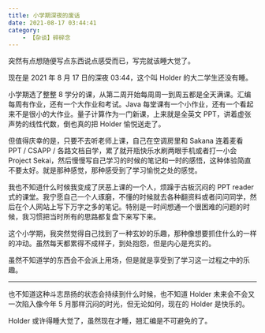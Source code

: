 ```yaml
---
title: 小学期深夜的废话
date: 2021-08-17 03:44:41
category:
    - 【杂谈】碎碎念
---
```


突然有点想随便写点东西说点感受而已，写完就该睡大觉了。

<!-- more -->

现在是 2021 年 8 月 17 日的深夜 03:44，这个叫 Holder 的大二学生还没有睡。

小学期选了整整 8 学分的课，从第二周开始每周周一到周五都是全天满课。汇编每周有作业，还有一个大作业和考试。Java 每堂课有一个小作业，还有一个看起来不是很小的大作业。量子计算作为一门新课，上来就是全英文 PPT，讲着虚张声势的线性代数，倒也真的把 Holder 愉悦送走了。

但值得庆幸的是，只要不去听老师上课，自己在空调房里和 Sakana 连着麦看 PPT / CSAPP / 各路文档自学，累了就开瓶快乐水刷两眼手机或者打一小会 Project Sekai，然后慢慢写自己学习的时候的笔记和一时的感悟，这种体验简直不要太好。就是那种感觉，那种感受到了学习愉悦之处的感觉。

我也不知道什么时候我变成了厌恶上课的一个人，烦躁于古板沉闷的 PPT reader 式的课堂。我宁愿自己一个人琢磨，不懂的时候就去各种翻资料或者问问同学，然后在个人网站上写下万字之多的笔记。特别是一时间想通一个很困难的问题的时候，我习惯把当时所有的思路都复盘下来写下来。

这个小学期，我突然觉得自己找到了一种玄妙的乐趣，那种像想要抓住什么的一样的冲动。虽然每天都累得不成样子，到处抱怨，但是内心是充实的。

虽然不知道学的东西会不会派上用场，但是就是享受到了学习这一过程之中的乐趣。

---

也不知道这种斗志昂扬的状态会持续到什么时候，也不知道 Holder 未来会不会又一次陷入像今年 5 月那样沉闷的时光，但无论如何，现在的 Holder 是快乐的。

Holder 或许得睡大觉了，虽然现在才睡，翘汇编是不可避免的了。